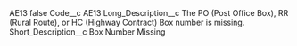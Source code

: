 <?xml version="1.0" encoding="UTF-8"?>
<CustomMetadata xmlns="http://soap.sforce.com/2006/04/metadata" xmlns:xsi="http://www.w3.org/2001/XMLSchema-instance" xmlns:xsd="http://www.w3.org/2001/XMLSchema">
    <label>AE13</label>
    <protected>false</protected>
    <values>
        <field>Code__c</field>
        <value xsi:type="xsd:string">AE13</value>
    </values>
    <values>
        <field>Long_Description__c</field>
        <value xsi:type="xsd:string">The PO (Post Office Box), RR (Rural Route), or HC (Highway Contract) Box number is missing.</value>
    </values>
    <values>
        <field>Short_Description__c</field>
        <value xsi:type="xsd:string">Box Number Missing</value>
    </values>
</CustomMetadata>
